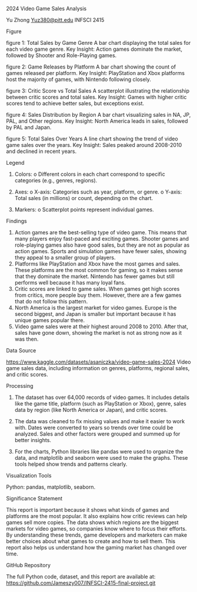2024 Video Game Sales Analysis

Yu Zhong
Yuz380@pitt.edu
INFSCI 2415

Figure

figure 1: Total Sales by Game Genre
A bar chart displaying the total sales for each video game genre.
Key Insight: Action games dominate the market, followed by Shooter and Role-Playing games.
 
figure 2: Game Releases by Platform
A bar chart showing the count of games released per platform.
Key Insight: PlayStation and Xbox platforms host the majority of games, with Nintendo following closely.
 
figure 3: Critic Score vs Total Sales
A scatterplot illustrating the relationship between critic scores and total sales.
Key Insight: Games with higher critic scores tend to achieve better sales, but exceptions exist.
 
figure 4: Sales Distribution by Region
A bar chart visualizing sales in NA, JP, PAL, and Other regions.
Key Insight: North America leads in sales, followed by PAL and Japan.
 
figure 5: Total Sales Over Years
A line chart showing the trend of video game sales over the years.
Key Insight: Sales peaked around 2008-2010 and declined in recent years.
 
Legend

1.	Colors:
o	Different colors in each chart correspond to specific categories (e.g., genres, regions).

2.	Axes:
o	X-axis: Categories such as year, platform, or genre.
o	Y-axis: Total sales (in millions) or count, depending on the chart.

3.	Markers:
o	Scatterplot points represent individual games.

Findings

1.	Action games are the best-selling type of video game. This means that many players enjoy fast-paced and exciting games. Shooter games and role-playing games also have good sales, but they are not as popular as action games. Sports and simulation games have fewer sales, showing they appeal to a smaller group of players.
2.	Platforms like PlayStation and Xbox have the most games and sales. These platforms are the most common for gaming, so it makes sense that they dominate the market. Nintendo has fewer games but still performs well because it has many loyal fans.
3.	Critic scores are linked to game sales. When games get high scores from critics, more people buy them. However, there are a few games that do not follow this pattern.
4.	North America is the largest market for video games. Europe is the second biggest, and Japan is smaller but important because it has unique games popular there.
5.	Video game sales were at their highest around 2008 to 2010. After that, sales have gone down, showing the market is not as strong now as it was then.

Data Source

https://www.kaggle.com/datasets/asaniczka/video-game-sales-2024 
Video game sales data, including information on genres, platforms, regional sales, and critic scores.

Processing

1.	The dataset has over 64,000 records of video games. It includes details like the game title, platform (such as PlayStation or Xbox), genre, sales data by region (like North America or Japan), and critic scores.
   
2.	The data was cleaned to fix missing values and make it easier to work with. Dates were converted to years so trends over time could be analyzed. Sales and other factors were grouped and summed up for better insights.
   
3.	For the charts, Python libraries like pandas were used to organize the data, and matplotlib and seaborn were used to make the graphs. These tools helped show trends and patterns clearly.

Visualization Tools

Python: pandas, matplotlib, seaborn.

Significance Statement

This report is important because it shows what kinds of games and platforms are the most popular. It also explains how critic reviews can help games sell more copies. The data shows which regions are the biggest markets for video games, so companies know where to focus their efforts. By understanding these trends, game developers and marketers can make better choices about what games to create and how to sell them. This report also helps us understand how the gaming market has changed over time.

GitHub Repository 

The full Python code, dataset, and this report are available at: https://github.com/Jameszy007/INFSCI-2415-final-project.git 
